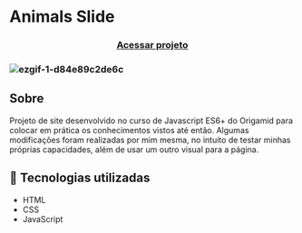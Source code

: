 # Animals Slide

<h3 align="center">
    <a href="https://naughty-visvesvaraya-05c968.netlify.app/">Acessar projeto</a>
<h3 >

![ezgif-1-d84e89c2de6c](https://user-images.githubusercontent.com/70078964/126574526-16b81fd8-5bee-4456-bc00-c12d3650a098.gif)

    
## Sobre 

Projeto de site desenvolvido no curso de Javascript ES6+ do Origamid para colocar em prática os conhecimentos vistos até então. 
Algumas modificações foram realizadas por mim mesma, no intuito de testar minhas próprias capacidades, além de usar um outro visual para a página. 

## 🚀 Tecnologias utilizadas
- HTML
- CSS
- JavaScript
